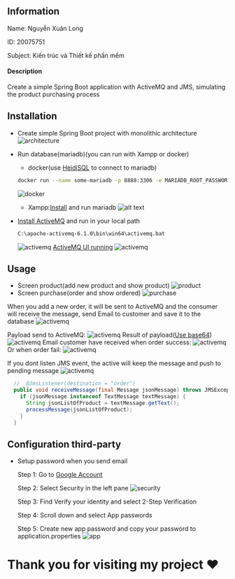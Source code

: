 ## Information

Name: Nguyễn Xuân Long

ID: 20075751

Subject: Kiến trúc và Thiết kế phần mềm

#### Description

Create a simple Spring Boot application with ActiveMQ and JMS, simulating the product purchasing process

## Installation

- Create simple Spring Boot project with monolithic architecture
  ![architecture](./assets/init.png)
- Run database(mariadb)(you can run with Xampp or docker)
  - docker(use [HeidiSQL](https://www.heidisql.com/download.php) to connect to mariadb)
  ```bash
  docker run --name some-mariadb -p 8888:3306 -e MARIADB_ROOT_PASSWORD=yourpassword -d mariadb
  ```
  ![docker](./assets/heidisql.png)
  - Xampp:[Install](https://sourceforge.net/projects/xampp/) and run mariadb
    ![alt text](./assets/xamppRunning.png)
- [Install ActiveMQ](https://activemq.apache.org/components/classic/download/) and run in your local path

  ```bash
  C:\apache-activemq-6.1.0\bin\win64\activemq.bat
  ```

  ![activemq](./assets/termialActice.png)
  [ActiveMQ UI running](http://localhost:8161/admin)
  ![activemq](./assets/ActiveUI.png)

## Usage

- Screen product(add new product and show product)
  ![product](./assets/product.png)
- Screen purchase(order and show ordered)
  ![purchase](./assets/order.png)

When you add a new order, it will be sent to ActiveMQ and the consumer will receive the message, send Email to customer and save it to the database
![activemq](./assets/message.png)

Payload send to ActiveMQ:
![activemq](./assets/payload.png)
Result of payload([Use base64](https://www.convertstring.com/vi/EncodeDecode/Base64Decode))
![activemq](./assets/decode.png)
Email customer have received when order success:
![activemq](./assets/success.png)
Or when order fail:
![activemq](./assets/reject.png)

If you dont listen JMS event, the active will keep the message and push to pending message
![activemq](./assets/pending.png)

```java
  //  @JmsListener(destination = "order")
  public void receiveMessage(final Message jsonMessage) throws JMSException {
    if (jsonMessage instanceof TextMessage textMessage) {
      String jsonListOfProduct = textMessage.getText();
      processMessage(jsonListOfProduct);
    }
  }
```

## Configuration third-party

- Setup password when you send email

  Step 1: Go to [Google Account](https://myaccount.google.com/)

  Step 2: Select Security in the left pane
  ![security](./assets/security_new.png)

  Step 3: Find Verify your identity and select 2-Step Verification

  Step 4: Scroll down and select App passwords

  Step 5: Create new app password and copy your password to application.properties
  ![app](./assets/pass.png)

# Thank you for visiting my project :heart:
